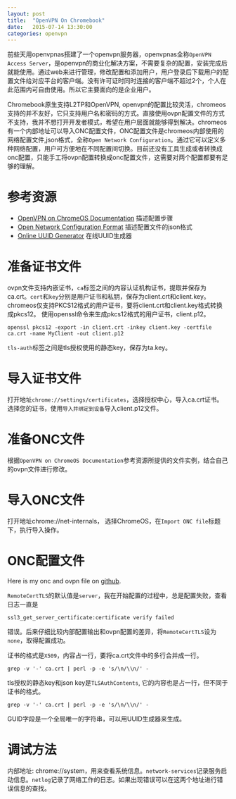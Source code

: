 ```yaml
---
layout: post
title:  "OpenVPN On Chromebook"
date:   2015-07-14 13:30:00
categories: openvpn
---
```


前些天用openvpnas搭建了一个openvpn服务器，openvpnas全称`OpenVPN Access Server`，是openvpn的商业化解决方案，不需要复杂的配置，安装完成后就能使用。通过web来进行管理，修改配置和添加用户，用户登录后下载用户的配置文件给对应平台的客户端。没有许可证时同时连接的客户端不超过2个，个人在此范围内可自由使用。所以它主要面向的是企业用户。

Chromebook原生支持L2TP和OpenVPN, openvpn的配置比较灵活，chromeos支持的并不友好，它只支持用户名和密码的方式。直接使用ovpn配置文件的方式不支持，我并不想打开开发者模式，希望在用户层面就能够得到解决。chromeos有一个内部地址可以导入ONC配置文件，ONC配置文件是chromeos内部使用的网络配置文件,json格式，全称`Open Network Configuration`。通过它可以定义多种网络配置，用户可方便地在不同配置间切换。目前还没有工具生成或者转换成onc配置，只能手工将ovpn配置转换成onc配置文件，这需要对两个配置都要有足够的理解。

# 参考资源

* [OpenVPN on ChromeOS Documentation][openvpn_on_chromeos] 描述配置步骤
* [Open Network Configuration Format][onc_format] 描述配置文件的json格式
* [Online UUID Generator][uuid_generator] 在线UUID生成器

[openvpn_on_chromeos]: https://docs.google.com/document/d/18TU22gueH5OKYHZVJ5nXuqHnk2GN6nDvfu2Hbrb4YLE/pub#h.buf7fpkgt9c8
[onc_format]: http://src.chromium.org/chrome/trunk/src/components/onc/docs/onc_spec.html#sec_OpenVPN_connections_and_types
[uuid_generator]: https://www.uuidgenerator.net/

# 准备证书文件

ovpn文件支持内嵌证书，`ca`标签之间的内容认证机构证书，提取并保存为ca.crt。`cert`和`key`分别是用户证书和私钥，保存为client.crt和client.key。chromeos仅支持PKCS12格式的用户证书，要将client.crt和client.key格式转换成pkcs12。
使用openssl命令来生成pkcs12格式的用户证书，client.p12。

    openssl pkcs12 -export -in client.crt -inkey client.key -certfile ca.crt -name MyClient -out client.p12
    
`tls-auth`标签之间是tls授权使用的静态key，保存为ta.key。

# 导入证书文件

打开地址`chrome://settings/certificates`，选择授权中心，导入ca.crt证书。选择您的证书，使用`导入并绑定到设备`导入client.p12文件。

# 准备ONC文件

根据`OpenVPN on ChromeOS Documentation`参考资源所提供的文件实例，结合自己的ovpn文件进行修改。

# 导入ONC文件

打开地址chrome://net-internals， 选择ChromeOS，在`Import ONC file`标题下，执行导入操作。

# ONC配置文件

Here is my onc and ovpn file on [github][gist-onc].

[gist-onc]: https://gist.github.com/bablon/a15a435315348b4eccfa

`RemoteCertTLS`的默认值是`server`，我在开始配置的过程中，总是配置失败，查看日志一直是

    ssl3_get_server_certificate:certificate verify failed

错误。后来仔细比较内部配置输出和ovpn配置的差异，将`RemoteCertTLS`设为`none`，取得配置成功。

证书的格式是`X509`，内容占一行，要将ca.crt文件中的多行合并成一行。

    grep -v '-' ca.crt | perl -p -e 's/\n/\\n/' -
    
tls授权的静态key和json key是`TLSAuthContents`, 它的内容也是占一行，但不同于证书的格式。

    grep -v '-' ca.crt | perl -p -e 's/\n/\\n/' -
    
GUID字段是一个全局唯一的字符串，可以用UUID生成器来生成。
    
# 调试方法

内部地址: chrome://system，用来查看系统信息。`network-services`记录服务启动信息。`netlog`记录了网络工作的日志。如果出现错误可以在这两个地址进行错误信息的查找。
